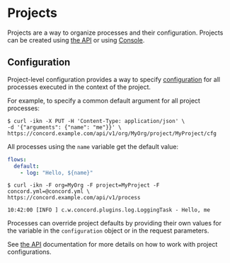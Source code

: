 # Projects

Projects are a way to organize processes and their configuration. Projects can
be created using [the API](../api/project.md) or using [Console](../console/project.md).

## Configuration

Project-level configuration provides a way to specify
[configuration](../processes-v2/configuration.md) for all
processes executed in the context of the project.

For example, to specify a common default argument for all project processes:

```
$ curl -ikn -X PUT -H 'Content-Type: application/json' \
-d '{"arguments": {"name": "me"}}' \
https://concord.example.com/api/v1/org/MyOrg/project/MyProject/cfg
```

All processes using the `name` variable get the default value:

```yaml
flows:
  default:
    - log: "Hello, ${name}"
```

```
$ curl -ikn -F org=MyOrg -F project=MyProject -F concord.yml=@concord.yml \
https://concord.example.com/api/v1/process
```

```
10:42:00 [INFO ] c.w.concord.plugins.log.LoggingTask - Hello, me
```

Processes can override project defaults by providing their own values for the
variable in the `configuration` object or in the request parameters.

See [the API](../api/project.md#get-project-configuration) documentation for
more details on how to work with project configurations.
